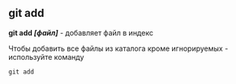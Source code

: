 ## git add
**git add *[файл]*** - добавляет файл в индекс

Чтобы добавить все файлы из каталога кроме игнорируемых - используйте команду

```bash-
git add
```
